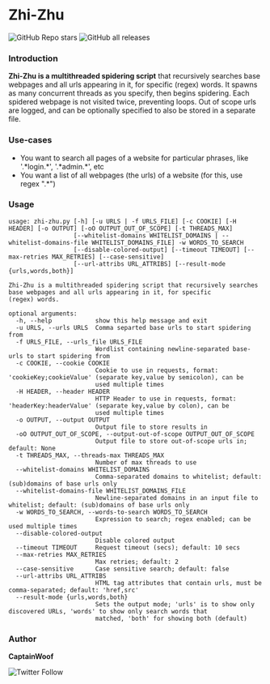 # Zhi-Zhu
![GitHub Repo stars](https://img.shields.io/github/stars/captain-woof/zhi-zhu?style=for-the-badge) ![GitHub all releases](https://img.shields.io/github/downloads/captain-woof/zhi-zhu/total?style=for-the-badge)

### Introduction

**Zhi-Zhu is a multithreaded spidering script** that recursively searches base webpages and all urls appearing in it, for specific (regex) words. It spawns as many concurrent threads as you specify, then begins spidering. Each spidered webpage is not visited twice, preventing loops. Out of scope urls are logged, and can be optionally specified to also be stored in a separate file.

### Use-cases

- You want to search all pages of a website for particular phrases, like '.\*login.\*', '.\*admin.\*', etc
- You want a list of all webpages (the urls) of a website (for this, use regex ".*")

### Usage
```
usage: zhi-zhu.py [-h] [-u URLS | -f URLS_FILE] [-c COOKIE] [-H HEADER] [-o OUTPUT] [-oO OUTPUT_OUT_OF_SCOPE] [-t THREADS_MAX]
                  [--whitelist-domains WHITELIST_DOMAINS | --whitelist-domains-file WHITELIST_DOMAINS_FILE] -w WORDS_TO_SEARCH
                  [--disable-colored-output] [--timeout TIMEOUT] [--max-retries MAX_RETRIES] [--case-sensitive]
                  [--url-attribs URL_ATTRIBS] [--result-mode {urls,words,both}]

Zhi-Zhu is a multithreaded spidering script that recursively searches base webpages and all urls appearing in it, for specific
(regex) words.

optional arguments:
  -h, --help            show this help message and exit
  -u URLS, --urls URLS  Comma separted base urls to start spidering from
  -f URLS_FILE, --urls_file URLS_FILE
                        Wordlist containing newline-separated base-urls to start spidering from
  -c COOKIE, --cookie COOKIE
                        Cookie to use in requests, format: 'cookieKey;cookieValue' (separate key,value by semicolon), can be
                        used multiple times
  -H HEADER, --header HEADER
                        HTTP Header to use in requests, format: 'headerKey:headerValue' (separate key,value by colon), can be
                        used multiple times
  -o OUTPUT, --output OUTPUT
                        Output file to store results in
  -oO OUTPUT_OUT_OF_SCOPE, --output-out-of-scope OUTPUT_OUT_OF_SCOPE
                        Output file to store out-of-scope urls in; default: None
  -t THREADS_MAX, --threads-max THREADS_MAX
                        Number of max threads to use
  --whitelist-domains WHITELIST_DOMAINS
                        Comma-separated domains to whitelist; default: (sub)domains of base urls only
  --whitelist-domains-file WHITELIST_DOMAINS_FILE
                        Newline-separated domains in an input file to whitelist; default: (sub)domains of base urls only
  -w WORDS_TO_SEARCH, --words-to-search WORDS_TO_SEARCH
                        Expression to search; regex enabled; can be used multiple times
  --disable-colored-output
                        Disable colored output
  --timeout TIMEOUT     Request timeout (secs); default: 10 secs
  --max-retries MAX_RETRIES
                        Max retries; default: 2
  --case-sensitive      Case sensitive search; default: false
  --url-attribs URL_ATTRIBS
                        HTML tag attributes that contain urls, must be comma-separated; default: 'href,src'
  --result-mode {urls,words,both}
                        Sets the output mode; 'urls' is to show only discovered URLs, 'words' to show only search words that
                        matched, 'both' for showing both (default)
```


### Author

**CaptainWoof**

![Twitter Follow](https://img.shields.io/twitter/follow/realCaptainWoof?style=social)
